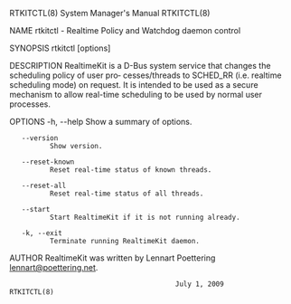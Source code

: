 RTKITCTL(8)                             System Manager's Manual                            RTKITCTL(8)

NAME
       rtkitctl - Realtime Policy and Watchdog daemon control

SYNOPSIS
       rtkitctl [options]

DESCRIPTION
       RealtimeKit  is  a  D-Bus  system  service  that  changes  the  scheduling  policy of user pro‐
       cesses/threads to SCHED_RR (i.e. realtime scheduling mode) on request. It  is  intended  to  be
       used as a secure mechanism to allow real-time scheduling to be used by normal user processes.

OPTIONS
       -h, --help
              Show a summary of options.

       --version
              Show version.

       --reset-known
              Reset real-time status of known threads.

       --reset-all
              Reset real-time status of all threads.

       --start
              Start RealtimeKit if it is not running already.

       -k, --exit
              Terminate running RealtimeKit daemon.

AUTHOR
       RealtimeKit was written by Lennart Poettering <lennart@poettering.net>.

                                             July 1, 2009                                  RTKITCTL(8)
